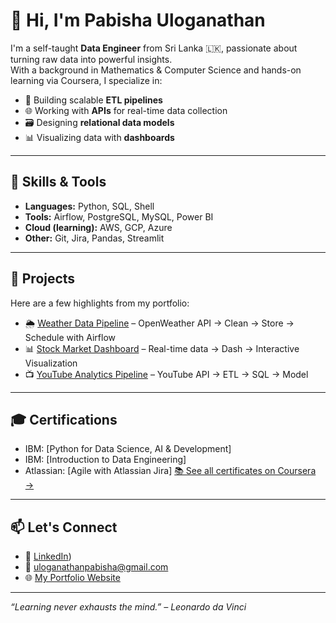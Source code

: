 # 👋 Hi, I'm Pabisha Uloganathan

I'm a self-taught **Data Engineer** from Sri Lanka 🇱🇰, passionate about turning raw data into powerful insights.  
With a background in Mathematics & Computer Science and hands-on learning via Coursera, I specialize in:

- 🔄 Building scalable **ETL pipelines**
- 🌐 Working with **APIs** for real-time data collection
- 🗃️ Designing **relational data models**
- 📊 Visualizing data with **dashboards**

---

## 🧠 Skills & Tools

- **Languages:** Python, SQL, Shell
- **Tools:** Airflow, PostgreSQL, MySQL, Power BI
- **Cloud (learning):** AWS, GCP, Azure
- **Other:** Git, Jira, Pandas, Streamlit

---

## 📌 Projects

Here are a few highlights from my portfolio:

- 🌦️ [Weather Data Pipeline](https://github.com/pabisha2001/weather-data-collector) – OpenWeather API → Clean → Store → Schedule with Airflow
- 📊 [Stock Market Dashboard](https://github.com/pabisha2001/Stock_Market_Dashboard) – Real-time data → Dash → Interactive Visualization
- 📺 [YouTube Analytics Pipeline](https://github.com/pabisha2001/Youtube-Video-Analytic-Pipeline) – YouTube API → ETL → SQL → Model

---

## 🎓 Certifications

- IBM: [Python for Data Science, AI & Development]
- IBM: [Introduction to Data Engineering]
- Atlassian: [Agile with Atlassian Jira]
[📚 See all certificates on Coursera →](https://www.coursera.org/user/d35643532e80def36069be27908accf4)

---

## 📫 Let's Connect

- 🔗 [LinkedIn](https://www.linkedin.com/in/pabisha-uloganathan-581920245/))
- 📧 uloganathanpabisha@gmail.com
- 🌐 [My Portfolio Website](https://pabisha2001.github.io/portfolio/)

---
_“Learning never exhausts the mind.” – Leonardo da Vinci_

